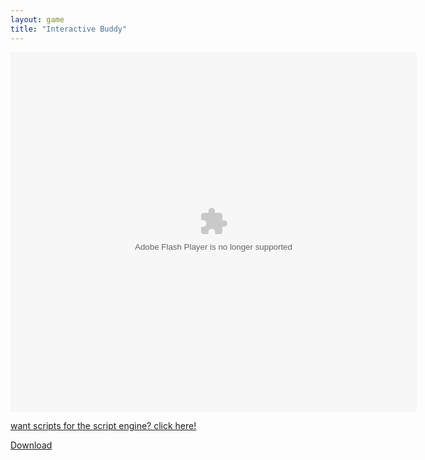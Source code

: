 ```yaml
---
layout: game
title: "Interactive Buddy"
---
```


<object width="100" height="100">
    <embed src="InteractiveBuddy.swf" flashvars="" base="" quality="high" allowscriptaccess="always" allowfullscreen="true" bgcolor="" wmode="window" width="650" height="575" type="application/x-shockwave-flash" pluginspage="http://www.macromedia.com/go/getflashplayer">
</object>

<br>

<a href="cheats"> want scripts for the script engine? click here!</a>

<a href="InteractiveBuddy.swf" download class="btn btn-secondary">Download</a>

